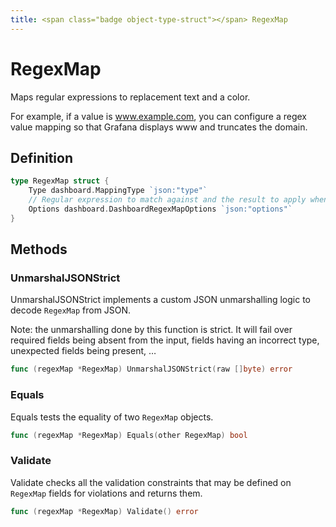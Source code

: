 ```yaml
---
title: <span class="badge object-type-struct"></span> RegexMap
---
```

# <span class="badge object-type-struct"></span> RegexMap

Maps regular expressions to replacement text and a color.

For example, if a value is www.example.com, you can configure a regex value mapping so that Grafana displays www and truncates the domain.

## Definition

```go
type RegexMap struct {
    Type dashboard.MappingType `json:"type"`
    // Regular expression to match against and the result to apply when the value matches the regex
    Options dashboard.DashboardRegexMapOptions `json:"options"`
}
```
## Methods

### <span class="badge object-method"></span> UnmarshalJSONStrict

UnmarshalJSONStrict implements a custom JSON unmarshalling logic to decode `RegexMap` from JSON.

Note: the unmarshalling done by this function is strict. It will fail over required fields being absent from the input, fields having an incorrect type, unexpected fields being present, …

```go
func (regexMap *RegexMap) UnmarshalJSONStrict(raw []byte) error
```

### <span class="badge object-method"></span> Equals

Equals tests the equality of two `RegexMap` objects.

```go
func (regexMap *RegexMap) Equals(other RegexMap) bool
```

### <span class="badge object-method"></span> Validate

Validate checks all the validation constraints that may be defined on `RegexMap` fields for violations and returns them.

```go
func (regexMap *RegexMap) Validate() error
```

